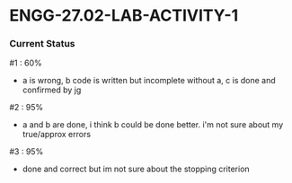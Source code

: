 # ENGG-27.02-LAB-ACTIVITY-1

### Current Status
#1 : 60%
- a is wrong, b code is written but incomplete without a, c is done and confirmed by jg

#2 : 95%
- a and b are done, i think b could be done better. i'm not sure about my true/approx errors

#3 : 95%
- done and correct but im not sure about the stopping criterion

